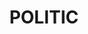 ---
title: POLITIC
crosslinks:
- autotldr
- youtubefactsbot
- conspiracy
- postnationalist
- WhereIsAssange
- AnythingGoesNews
- The_Donald
- u_imguralbumbot
- shills
- AgainstHateSubreddits
- youtubot
- worldpolitics
- news
- Ask_Politics
- politics
- livven
- WikiLeaks
- me_irl
- worldnews
- liberal_logic
---